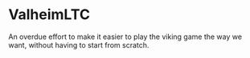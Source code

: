 # ValheimLTC

An overdue effort to make it easier to play the viking game the way we want, without having to start from scratch.
